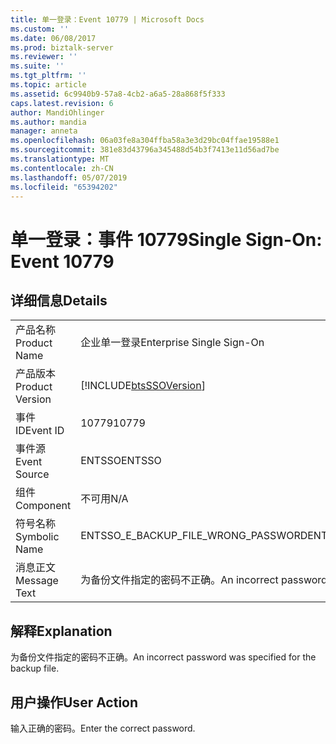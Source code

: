 ```yaml
---
title: 单一登录：Event 10779 | Microsoft Docs
ms.custom: ''
ms.date: 06/08/2017
ms.prod: biztalk-server
ms.reviewer: ''
ms.suite: ''
ms.tgt_pltfrm: ''
ms.topic: article
ms.assetid: 6c9940b9-57a8-4cb2-a6a5-28a868f5f333
caps.latest.revision: 6
author: MandiOhlinger
ms.author: mandia
manager: anneta
ms.openlocfilehash: 06a03fe8a304ffba58a3e3d29bc04ffae19588e1
ms.sourcegitcommit: 381e83d43796a345488d54b3f7413e11d56ad7be
ms.translationtype: MT
ms.contentlocale: zh-CN
ms.lasthandoff: 05/07/2019
ms.locfileid: "65394202"
---
```

# <a name="single-sign-on-event-10779"></a><span data-ttu-id="c76af-102">单一登录：事件 10779</span><span class="sxs-lookup"><span data-stu-id="c76af-102">Single Sign-On: Event 10779</span></span>
## <a name="details"></a><span data-ttu-id="c76af-103">详细信息</span><span class="sxs-lookup"><span data-stu-id="c76af-103">Details</span></span>  
  
|                 |                                                            |
|-----------------|------------------------------------------------------------|
|  <span data-ttu-id="c76af-104">产品名称</span><span class="sxs-lookup"><span data-stu-id="c76af-104">Product Name</span></span>   |                 <span data-ttu-id="c76af-105">企业单一登录</span><span class="sxs-lookup"><span data-stu-id="c76af-105">Enterprise Single Sign-On</span></span>                  |
| <span data-ttu-id="c76af-106">产品版本</span><span class="sxs-lookup"><span data-stu-id="c76af-106">Product Version</span></span> | [!INCLUDE[btsSSOVersion](../includes/btsssoversion-md.md)] |
|    <span data-ttu-id="c76af-107">事件 ID</span><span class="sxs-lookup"><span data-stu-id="c76af-107">Event ID</span></span>     |                           <span data-ttu-id="c76af-108">10779</span><span class="sxs-lookup"><span data-stu-id="c76af-108">10779</span></span>                            |
|  <span data-ttu-id="c76af-109">事件源</span><span class="sxs-lookup"><span data-stu-id="c76af-109">Event Source</span></span>   |                           <span data-ttu-id="c76af-110">ENTSSO</span><span class="sxs-lookup"><span data-stu-id="c76af-110">ENTSSO</span></span>                           |
|    <span data-ttu-id="c76af-111">组件</span><span class="sxs-lookup"><span data-stu-id="c76af-111">Component</span></span>    |                            <span data-ttu-id="c76af-112">不可用</span><span class="sxs-lookup"><span data-stu-id="c76af-112">N/A</span></span>                             |
|  <span data-ttu-id="c76af-113">符号名称</span><span class="sxs-lookup"><span data-stu-id="c76af-113">Symbolic Name</span></span>  |            <span data-ttu-id="c76af-114">ENTSSO_E_BACKUP_FILE_WRONG_PASSWORD</span><span class="sxs-lookup"><span data-stu-id="c76af-114">ENTSSO_E_BACKUP_FILE_WRONG_PASSWORD</span></span>             |
|  <span data-ttu-id="c76af-115">消息正文</span><span class="sxs-lookup"><span data-stu-id="c76af-115">Message Text</span></span>   |  <span data-ttu-id="c76af-116">为备份文件指定的密码不正确。</span><span class="sxs-lookup"><span data-stu-id="c76af-116">An incorrect password was specified for the backup file.</span></span>  |
  
## <a name="explanation"></a><span data-ttu-id="c76af-117">解释</span><span class="sxs-lookup"><span data-stu-id="c76af-117">Explanation</span></span>  
 <span data-ttu-id="c76af-118">为备份文件指定的密码不正确。</span><span class="sxs-lookup"><span data-stu-id="c76af-118">An incorrect password was specified for the backup file.</span></span>  
  
## <a name="user-action"></a><span data-ttu-id="c76af-119">用户操作</span><span class="sxs-lookup"><span data-stu-id="c76af-119">User Action</span></span>  
 <span data-ttu-id="c76af-120">输入正确的密码。</span><span class="sxs-lookup"><span data-stu-id="c76af-120">Enter the correct password.</span></span>